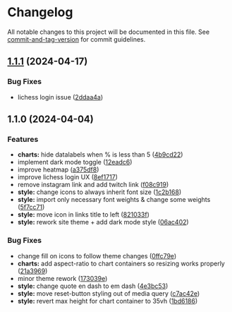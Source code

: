 # Changelog

All notable changes to this project will be documented in this file. See [commit-and-tag-version](https://github.com/absolute-version/commit-and-tag-version) for commit guidelines.

## [1.1.1](https://github.com/Lyqst/stats-passant/compare/v1.1.0...v1.1.1) (2024-04-17)


### Bug Fixes

* lichess login issue ([2ddaa4a](https://github.com/Lyqst/stats-passant/commit/2ddaa4ab85cb2220e6875d43f168048b27a53e03))

## 1.1.0 (2024-04-04)


### Features

* **charts:** hide datalabels when % is less than 5 ([4b9cd22](https://github.com/Lyqst/stats-passant/commit/4b9cd22436fb90f3255f95de2f9644b19b877447))
* implement dark mode toggle ([12eadc6](https://github.com/Lyqst/stats-passant/commit/12eadc6704b4380dfe97e6710a3104dccee26285))
* improve heatmap ([a375df8](https://github.com/Lyqst/stats-passant/commit/a375df8445761fe942dc0115b5fd4252335d3be1))
* improve lichess login UX ([8ef1717](https://github.com/Lyqst/stats-passant/commit/8ef1717036d36767ca8a6724bba03d1867d1c43f))
* remove instagram link and add twitch link ([f08c919](https://github.com/Lyqst/stats-passant/commit/f08c919cb43648d25fad07cbaa3fb8acd451821d))
* **style:** change icons to always inherit font size ([1c2b168](https://github.com/Lyqst/stats-passant/commit/1c2b1681e27f647cb6a9471079ba61a64df8e66d))
* **style:** import only necessary font weights & change some weights ([5f7cc71](https://github.com/Lyqst/stats-passant/commit/5f7cc71a844b75f07df9f3fd5c7fbe6a4b2945c1))
* **style:** move icon in links title to left ([821033f](https://github.com/Lyqst/stats-passant/commit/821033f6f968900453d6ce38fe197f3e83b995b6))
* **style:** rework site theme + add dark mode style ([06ac402](https://github.com/Lyqst/stats-passant/commit/06ac4027ac25a3c155400c3dbb05c54e99b9c1c2))


### Bug Fixes

* change fill on icons to follow theme changes ([0ffc79e](https://github.com/Lyqst/stats-passant/commit/0ffc79ef768b93f30580e1f71fe0316113990f3a))
* **charts:** add aspect-ratio to chart containers so resizing works properly ([21a3969](https://github.com/Lyqst/stats-passant/commit/21a39696c2c5a7b387eeacdca358531a0d0fb0af))
* minor theme rework ([173039e](https://github.com/Lyqst/stats-passant/commit/173039eab0c4808af744def37d44c2696daa25fc))
* **style:** change quote en dash to em dash ([4e3bc53](https://github.com/Lyqst/stats-passant/commit/4e3bc532e7f210a705f936bda68c5856b96a5686))
* **style:** move reset-button styling out of media query ([c7ac42e](https://github.com/Lyqst/stats-passant/commit/c7ac42e05f76f589cd753ef14dba8dcc9c730ec9))
* **style:** revert max height for chart container to 35vh ([1bd6186](https://github.com/Lyqst/stats-passant/commit/1bd61867ade906f2155096a70ca48fae952cb618))
